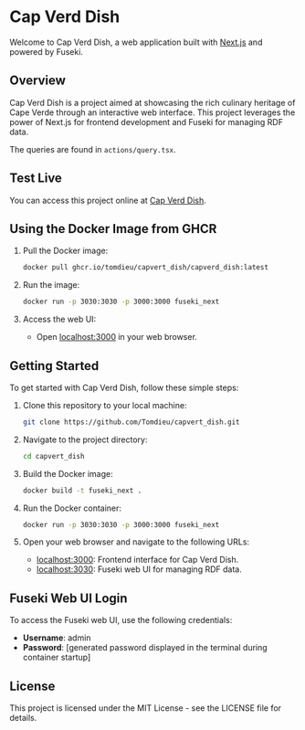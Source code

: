 # Cap Verd Dish

Welcome to Cap Verd Dish, a web application built with [Next.js](https://nextjs.org/) and powered by Fuseki.

## Overview

Cap Verd Dish is a project aimed at showcasing the rich culinary heritage of Cape Verde through an interactive web interface. This project leverages the power of Next.js for frontend development and Fuseki for managing RDF data.

The queries are found in `actions/query.tsx`.

## Test Live

You can access this project online at [Cap Verd Dish](https://capverd-dish-latest.onrender.com/).

## Using the Docker Image from GHCR

1. Pull the Docker image:

    ```bash
    docker pull ghcr.io/tomdieu/capvert_dish/capverd_dish:latest
    ```

2. Run the image:

    ```bash
    docker run -p 3030:3030 -p 3000:3000 fuseki_next
    ```

3. Access the web UI:

    - Open [localhost:3000](http://localhost:3000) in your web browser.

## Getting Started

To get started with Cap Verd Dish, follow these simple steps:

1. Clone this repository to your local machine:

    ```bash
    git clone https://github.com/Tomdieu/capvert_dish.git
    ```

2. Navigate to the project directory:

    ```bash
    cd capvert_dish
    ```

3. Build the Docker image:

    ```bash
    docker build -t fuseki_next .
    ```

4. Run the Docker container:

    ```bash
    docker run -p 3030:3030 -p 3000:3000 fuseki_next
    ```

5. Open your web browser and navigate to the following URLs:

    - [localhost:3000](http://localhost:3000): Frontend interface for Cap Verd Dish.
    - [localhost:3030](http://localhost:3030): Fuseki web UI for managing RDF data.

## Fuseki Web UI Login

To access the Fuseki web UI, use the following credentials:

- **Username**: admin
- **Password**: [generated password displayed in the terminal during container startup]

## License

This project is licensed under the MIT License - see the LICENSE file for details.
